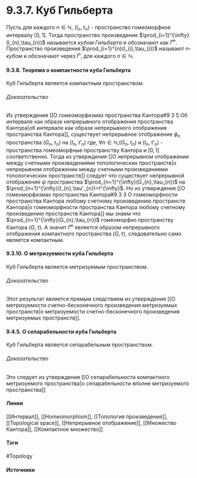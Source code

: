 # 9.3.7. Куб Гильберта
Пусть для каждого $n\in\mathbb{N}$, $(I_{n},\tau_{n})$ - пространство гомеоморфное интервалу $[0,1]$. Тогда пространство произведение $\prod_{i=1}^{\infty}(I_{n},\tau_{n})$ называется *кубом Гильберта* и обозначают как $I^{\infty}$. Пространство произведения $\prod_{i=1}^{n}(I_{i},\tau_{i})$ называют *$n$-кубом* и обозначают через $I^{n}$, для каждого $n\in\mathbb{N}$.

#### 9.3.8. Теорема о компактности куба Гильберта
Куб Гильберта является компактным пространством.
###### Доказательство
Из утверждения [[О гомеоморфизмах пространства Кантора#9 3 5 Об интервале как образе непрерывного отображения пространства Кантора|об интервале как образе непрерывного отображения пространства Кантора]], существует непрерывное отображение $\phi_{n}$ пространства $(G_{n},\tau_{n})$ на $(I_{n},\tau'_{n})$ где, $\forall n\in\mathbb{N}$,$(G_{n},\tau_{n})$ и $(I_{n},\tau'_{n})$ - пространства гомеоморфные пространству Кантора и $[0,1]$ соответственно. Тогда из утверждения [[О непрерывном отображении между счетными произведениями топологических пространств|о непрерывном отображении между счетными произведениями топологических пространств]] следует что существует непрерывной отображение $\psi$ пространства $\prod_{n=1}^{\infty}(G_{n},\tau_{n})$ на $\prod_{n=1}^{\infty}(I_{n},\tau'_{n})=I^{\infty}$. Но из утверждения [[О гомеоморфизмах пространства Кантора#9 3 3 О гомеоморфности пространства Кантора любому счетному произведению пространств Кантора|о гомеоморфности пространства Кантора любому счетному произведению пространств Кантора]] мы знаем что $\prod_{n=1}^{\infty}(G_{n},\tau_{n})$ гомеоморфно пространству Кантора $(G,\tau)$. А значит $I^{\infty}$ является образом непрерывного отображения компактного пространства $(G,\tau)$, следовательно само является компактным.
#### 9.3.10. О метризуемости куба Гильберта
Куб Гильберта является метризуемым пространством. 
###### Доказательство
Этот результат является прямым следствием из утверждения [[О метризуемости счетно-бесконечного произведения метризуемых пространств|о метризуемости счетно-бесконечного произведения метризуемых пространств]].

#### 9.4.5. О сепарабельности куба Гильберта
Куб Гильберта является сепарабельным пространством.
###### Доказательство
Это следует из утверждения [[О сепарабельности компактного метризуемого пространства|о сепарабельности вполне метризуемого пространства]]
#### Линки
 [[Интервал]],
 [[Homeomorphism]],
 [[Топология произведения]],
 [[Topological space]],
 [[Непрерывное отображение]],
 [[Множество Кантора]],
 [[Компактное множество]]
#### Тэги
 #Topology 
#### Источники
